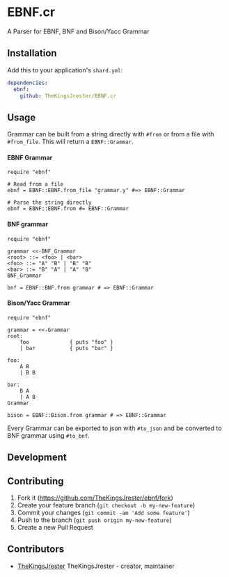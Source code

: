 # EBNF.cr

A Parser for EBNF, BNF and Bison/Yacc Grammar

## Installation

Add this to your application's `shard.yml`:

```yaml
dependencies:
  ebnf:
    github: TheKingsJrester/EBNF.cr
```

## Usage

Grammar can be built from a string directly with `#from` or from a file with `#from_file`. This will return a `EBNF::Grammar`.

#### EBNF Grammar

```crystal
require "ebnf"

# Read from a file
ebnf = EBNF::EBNF.from_file "grammar.y" #=> EBNF::Grammar

# Parse the string directly
ebnf = EBNF::EBNF.from #= EBNF::Grammar
```

#### BNF grammar

```crystal
require "ebnf"

grammar <<-BNF_Grammar
<root> ::= <foo> | <bar>
<foo> ::= "A" "B" | "B" "B"
<bar> ::= "B" "A" | "A" "B"
BNF_Grammar

bnf = EBNF::BNF.from grammar # => EBNF::Grammar
```


#### Bison/Yacc Grammar

```crystal
require "ebnf"

grammar = <<-Grammar
root:
    foo             { puts "foo" }
    | bar           { puts "bar" }

foo:
    A B
    | B B

bar:
    B A
    | A B
Grammar

bison = EBNF::Bison.from grammar # => EBNF::Grammar
```

Every Grammar can be exported to json with `#to_json`
and be converted to BNF grammar using `#to_bnf`.


## Development


## Contributing

1. Fork it (<https://github.com/TheKingsJrester/ebnf/fork>)
2. Create your feature branch (`git checkout -b my-new-feature`)
3. Commit your changes (`git commit -am 'Add some feature'`)
4. Push to the branch (`git push origin my-new-feature`)
5. Create a new Pull Request

## Contributors

- [TheKingsJrester](https://github.com/TheKingsJrester) TheKingsJrester - creator, maintainer
